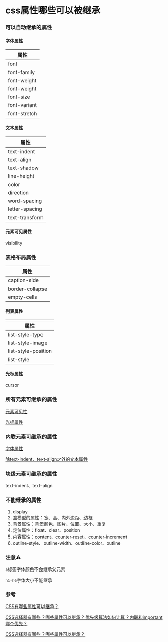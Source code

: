 # css属性哪些可以被继承

### 可以自动继承的属性

#### 字体属性

| 属性         |
| ------------ |
| font         |
| font-family  |
| font-weight  |
| font-weight  |
| font-size    |
| font-variant |
| font-stretch |

#### 文本属性

|属性|
|-----|
|text-indent|
|text-align|
|text-shadow|
|line-height|
|color|
|direction|
|word-spacing|
|letter-spacing|
|text-transform|

#### 元素可见属性

visibility

### 表格布局属性

|属性|
|-----|
|caption-side|
|border-collapse|
|empty-cells|

#### 列表属性

|属性|
|-----|
|list-style-type|
|list-style-image|
|list-style-position|
|list-style|

#### 光标属性

cursor

### 所有元素可继承的属性

[元素可见性](#元素可见属性)

[光标属性](#光标属性)

### 内联元素可继承的属性

[字体属性](#字体属性)

[除text-indent、text-align之外的文本属性](#文本属性)

### 块级元素可继承的属性

text-indent、text-align

### 不能继承的属性

1. display
2. 盒模型的属性：宽、高、内外边距、边框
3. 背景属性：背景颜色、图片、位置、大小、重复
4. 定位属性：float、clear、position
5. 内容属性：content、counter-reset、counter-increment
6. outline-style、outline-width、outline-color、outline

### 注意⚠️

`a`标签字体颜色不会继承父元素

`h1-h6`字体大小不能继承

### 参考

[CSS有哪些属性可以继承？](https://blog.csdn.net/jnshu_it/article/details/85256840)

[CSS选择器有哪些？哪些属性可以继承？优先级算法如何计算？内联和important哪个优先？](https://blog.csdn.net/sjinsa/article/details/70768483)

[CSS选择器有哪些？哪些属性可以继承？](https://github.com/haizlin/fe-interview/issues/11)

